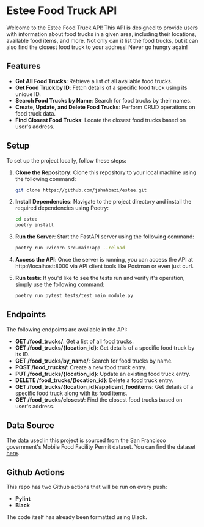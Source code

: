 # Estee Food Truck API

Welcome to the Estee Food Truck API! This API is designed to provide users with information about food trucks in a given area, including their locations, available food items, and more. Not only can it list the food trucks, but it can also find the closest food truck to your address!  Never go hungry again!

## Features

- **Get All Food Trucks**: Retrieve a list of all available food trucks.
- **Get Food Truck by ID**: Fetch details of a specific food truck using its unique ID.
- **Search Food Trucks by Name**: Search for food trucks by their names.
- **Create, Update, and Delete Food Trucks**: Perform CRUD operations on food truck data.
- **Find Closest Food Trucks**: Locate the closest food trucks based on user's address.

## Setup

To set up the project locally, follow these steps:

1. **Clone the Repository**: Clone this repository to your local machine using the following command:

   ```bash
   git clone https://github.com/jshahbazi/estee.git
   ```

2. **Install Dependencies**: Navigate to the project directory and install the required dependencies using Poetry:

    ```bash
    cd estee
    poetry install
    ````

3. **Run the Server**: Start the FastAPI server using the following command:

    ```bash
    poetry run uvicorn src.main:app --reload
    ```

4. **Access the API**: Once the server is running, you can access the API at http://localhost:8000 via API client tools like Postman or even just curl.

5. **Run tests**: If you'd like to see the tests run and verify it's operation, simply use the following command:

    ```bash
    poetry run pytest tests/test_main_module.py
    ```

## Endpoints

The following endpoints are available in the API:

- **GET /food_trucks/**: Get a list of all food trucks.
- **GET /food_trucks/{location_id}**: Get details of a specific food truck by its ID.
- **GET /food_trucks/by_name/**: Search for food trucks by name.
- **POST /food_trucks/**: Create a new food truck entry.
- **PUT /food_trucks/{location_id}**: Update an existing food truck entry.
- **DELETE /food_trucks/{location_id}**: Delete a food truck entry.
- **GET /food_trucks/{location_id}/applicant_fooditems**: Get details of a specific food truck along with its food items.
- **GET /food_trucks/closest/**: Find the closest food trucks based on user's address.


## Data Source

The data used in this project is sourced from the San Francisco government's Mobile Food Facility Permit dataset. You can find the dataset [here](https://data.sfgov.org/api/views/rqzj-sfat/rows.csv).

## Github Actions

This repo has two Github actions that will be run on every push:

- **Pylint**
- **Black**

The code itself has already been formatted using Black.